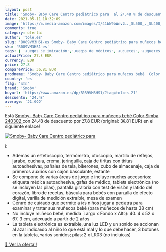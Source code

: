 ```yaml
---
layout: post
title: 'Smoby- Baby Care Centro pediátrico para  al 24.48 % de descuento'
date: 2021-05-11 18:32:09
image: 'https://m.media-amazon.com/images/I/41bW9bWnv7L._SL500_._SL400_.jpg'
comments: true
category: ofertas
author: 'tole.es'
slug: 'B089VM3HS1-es Smoby- Baby Care Centro pediátrico para muñecos bebé Color...'
sku: 'B089VM3HS1-es'
tags: [ 'Juegos de imitación','Juegos de médicos','Juguetes','Juguetes y juegos','simba','smoby', ]
actualPrice: 27.8 EUR
currency: EUR
price: 27.8
comparePrice: 36.81 EUR
prodname: 'Smoby- Baby Care Centro pediátrico para muñecos bebé  Color  Simba 240302 '
country: 'es'
flag: '🇪🇸'
brand: 'Smoby'
buyurl: 'https://www.amazon.es/dp/B089VM3HS1/?tag=tolees-21'
descuento: '24.48'
average: '32.065'
---
```


Está [Smoby- Baby Care Centro pediátrico para muñecos bebé  Color  Simba 240302 ](https://www.amazon.es/dp/B089VM3HS1/?tag=tolees-21) con 24.48 de descuento por 27.8 EUR (original: 36.81 EUR) en el siguiente enlace!

[![Smoby- Baby Care Centro pediátrico para ](https://m.media-amazon.com/images/I/41bW9bWnv7L._SL500_._SL400_.jpg)](https://www.amazon.es/dp/B089VM3HS1/?tag=tolees-21)

ℹ️:

- Además un estetoscopio, termómetro, otoscopio, martillo de reflejos, jarabe, cuchara, crema, jeringuilla, caja de tiritas con tiritas autoadhesivas, pañales de tela, biberones, cubo de almacenaje, caja de primeros auxilios con cajón basculante, estante
- Se compone de varias áreas de juego e incluye muchos accesorios: etiqueta médica autoadhesiva, gafas de médico, tableta electrónica (no se incluyen las pilas), pantalla giratoria con test de visión y latido del corazón, libro de recetas, báscula para bebés con pantalla de efecto digital, varilla de medición extraíble, mesa de examen
- Centro de cuidado que permite a los niños jugar a pediatra para examinar y tratar sus muñecos bebé (para muñecos de hasta 38 cm)
- No incluye muñeco bebé, medida (Largo x Fondo x Alto): 40. 4 x 52 x 67. 3 cm, adecuado a partir de 2 años
- La tableta electrónica es extraíble, una luz LED y un sonido se accionan al azar indicando al niño lo que está mal y lo que debe hacer, 3 botones en la tableta, varios sonidos; pilas: 2 x LR03 (no incluidas)

[🛒 Ver la oferta!!](https://www.amazon.es/dp/B089VM3HS1/?tag=tolees-21)
